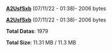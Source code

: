 [**A2UsfSxb**](/data/A2UsfSxb.txt) (07/11/22 - 01:38)- 2006 bytes

[**A2UsfSxb**](/data/A2UsfSxb.txt) (07/11/22 - 01:38)- 2006 bytes

**Total Datas**: 1979

**Total Size**: 11.31 MB / 11.3 MB